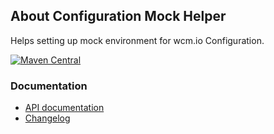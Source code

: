 ## About Configuration Mock Helper

Helps setting up mock environment for wcm.io Configuration.

[![Maven Central](https://maven-badges.herokuapp.com/maven-central/io.wcm/io.wcm.testing.wcm-io-mock.config/badge.svg)](https://maven-badges.herokuapp.com/maven-central/io.wcm/io.wcm.testing.wcm-io-mock.config)


### Documentation

* [API documentation](apidocs/)
* [Changelog](changes-report.html)
